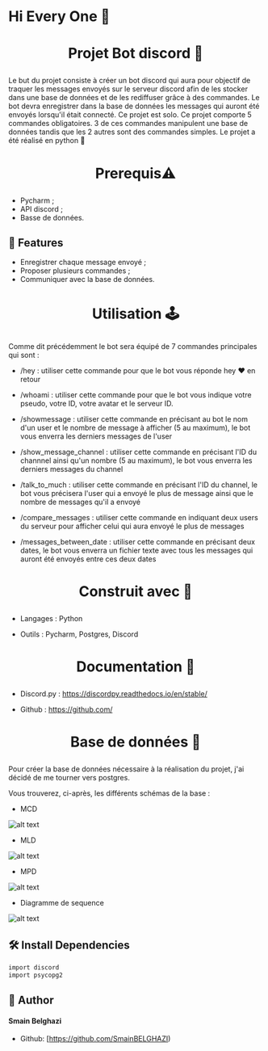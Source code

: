 # Hi Every One  👋
# <p align="center">Projet Bot discord 🤖 </p>
  
Le but du projet consiste à créer un bot discord qui aura pour objectif de traquer les messages envoyés sur le serveur discord afin de les stocker dans une base de données et de les rediffuser grâce à des commandes.
Le bot devra enregistrer dans la base de données les messages qui auront été envoyés lorsqu'il était connecté.
Ce projet est solo.
Ce projet comporte 5 commandes obligatoires.
3 de ces commandes manipulent une base de données tandis que les 2 autres sont des commandes simples.
Le projet a été réalisé en python 🐍



# <p align="center">Prerequis⚠</p>
  
- Pycharm ;
- API discord ;
- Basse de données.    
    


## 🧐 Features    
- Enregistrer chaque message envoyé ; 
- Proposer plusieurs commandes ;
- Communiquer avec la base de données.

# <p align="center">Utilisation 🕹</p>
Comme dit précédemment le bot sera équipé de 7 commandes principales qui sont :



- /hey : utiliser cette commande pour que le bot vous réponde hey ❤ en retour



- /whoami : utiliser cette commande pour que le bot vous indique votre pseudo, votre ID, votre avatar et le serveur ID. 



- /showmessage : utiliser cette commande en précisant au bot le nom d'un user et le nombre de message à afficher (5 au maximum), le bot vous enverra les derniers messages de l'user



- /show_message_channel : utiliser cette commande en précisant l'ID du channnel ainsi qu'un nombre (5 au maximum), le bot vous enverra les derniers messages du channel



- /talk_to_much : utiliser cette commande en précisant l'ID du channel, le bot vous précisera l'user qui a envoyé le plus de message ainsi que le nombre de messages qu'il a envoyé



- /compare_messages : utiliser cette commande en indiquant deux users du serveur pour afficher celui qui aura envoyé le plus de messages



- /messages_between_date : utiliser cette commande en précisant deux dates, le bot vous enverra un fichier texte avec tous les messages qui auront été envoyés entre ces deux dates

  

# <p align="center">Construit avec 👷 </p>
  
- Langages : Python

- Outils : Pycharm, Postgres, Discord



# <p align="center">Documentation 💼 </p>
  
- Discord.py : https://discordpy.readthedocs.io/en/stable/

- Github : https://github.com/



# <p align="center">Base de données 💾 </p>
  
Pour créer la base de données nécessaire à la réalisation du projet, j'ai décidé de me tourner vers postgres. 

Vous trouverez, ci-après, les différents schémas de la base :

- MCD

![alt text](https://imagizer.imageshack.com/v2/576x325q70/r/923/ZuQ1yC.png)

- MLD

![alt text](https://imagizer.imageshack.com/v2/576x325q70/r/922/J3y8mV.png)

- MPD

![alt text](https://imagizer.imageshack.com/v2/576x325q70/r/922/46ZiI3.png)

- Diagramme de sequence 

![alt text](https://imagizer.imageshack.com/v2/308x325q70/r/922/xY0mG7.jpg)
                
        

## 🛠️ Install Dependencies    
```bash
import discord
import psycopg2
```






## 🙇 Author
#### Smain Belghazi
- Github: [https://github.com/SmainBELGHAZI)

